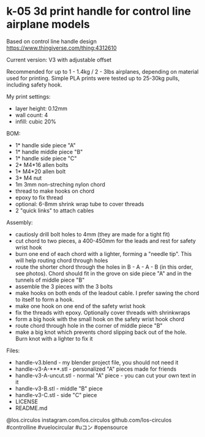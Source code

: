# k-05 3d print handle for control line airplane models

Based on control line handle design https://www.thingiverse.com/thing:4312610

Current version: V3 with adjustable offset

Recommended for up to 1 - 1.4kg / 2 - 3lbs airplanes, depending on material used for printing.
Simple PLA prints were tested up to 25-30kg pulls, including safety hook.

My print settings:
 - layer height: 0.12mm
 - wall count: 4
 - infill: cubic 20%

BOM:
 - 1* handle side piece "A"
 - 1* handle middle piece "B"
 - 1* handle side piece "C"
 - 2* M4*16 allen bolts
 - 1* M4*20 allen bolt
 - 3* M4 nut
 - 1m 3mm non-streching nylon chord
 - thread to make hooks on chord
 - epoxy to fix thread
 - optional: 6-8mm shrink wrap tube to cover threads
 - 2 "quick links" to attach cables

Assembly:
 - cautiosly drill bolt holes to 4mm (they are made for a tight fit)
 - cut chord to two pieces, a 400-450mm for the leads and rest for safety wrist hook
 - burn one end of each chord with a lighter, forming a "needle tip". This will help routing chord through holes
 - route the shorter chord through the holes in B - A - A - B (in this order, see photos). 
Chord should fit in the grove on side piece "A" and in the tunnels of middle piece "B"
 - assemble the 3 pieces with the 3 bolts
 - make hooks on both ends of the leadout cable. I prefer sawing the chord to itself to form a hook. 
 - make one hook on one end of the safety wrist hook
 - fix the threads with epoxy. Optionally cover threads with shrinkwraps
 - form a big hook with the small hook on the safety wrist hook chord
 - route chord through hole in the corner of middle piece "B"
 - make a big knot which prevents chord slipping back out of the hole. Burn knot with a lighter to fix it

Files:

 - handle-v3.blend - my blender project file, you should not need it
 - handle-v3-A-***.stl - personalized "A" pieces made for friends
 - handle-v3-A-uncut.stl - normal "A" piece - you can cut your own text in it
 - handle-v3-B.stl - middle "B" piece
 - handle-v3-C.stl - side "C" piece
 - LICENSE
 - README.md


@los.circulos
instagram.com/los.circulos
github.com/los-circulos
#controlline #vuelocircular #uコン #opensource

